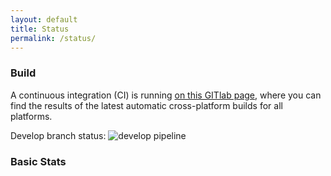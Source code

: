 ```yaml
---
layout: default
title: Status
permalink: /status/
---
```


### Build

A continuous integration (CI) is running [on this GITlab page](https://gitlab.com/uwsbel/chrono/pipelines), where you can find the results of the latest automatic cross-platform builds for all platforms.

Develop branch status: ![develop pipeline](https://gitlab.com/uwsbel/chrono/badges/develop/pipeline.svg)


### Basic Stats

<script type="text/javascript" src="https://www.openhub.net/p/projectchrono/widgets/project_languages?format=js"></script>
<script type="text/javascript" src="https://www.openhub.net/p/projectchrono/widgets/project_factoids_stats?format=js"></script>



